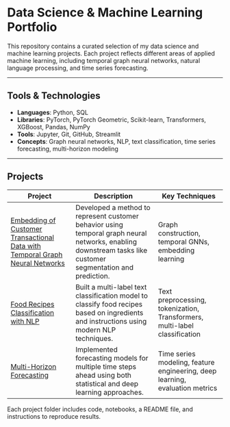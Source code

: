 # Data Science & Machine Learning Portfolio

This repository contains a curated selection of my data science and machine learning projects. Each project reflects different areas of applied machine learning, including temporal graph neural networks, natural language processing, and time series forecasting.

---

## Tools & Technologies

- **Languages**: Python, SQL
- **Libraries**: PyTorch, PyTorch Geometric, Scikit-learn, Transformers, XGBoost, Pandas, NumPy
- **Tools**: Jupyter, Git, GitHub, Streamlit
- **Concepts**: Graph neural networks, NLP, text classification, time series forecasting, multi-horizon modeling

---

## Projects

| Project | Description | Key Techniques |
|--------|-------------|----------------|
| [Embedding of Customer Transactional Data with Temporal Graph Neural Networks](./temporal-graph-embeddings) | Developed a method to represent customer behavior using temporal graph neural networks, enabling downstream tasks like customer segmentation and prediction. | Graph construction, temporal GNNs, embedding learning |
| [Food Recipes Classification with NLP](./recipes-classification-nlp) | Built a multi-label text classification model to classify food recipes based on ingredients and instructions using modern NLP techniques. | Text preprocessing, tokenization, Transformers, multi-label classification |
| [Multi-Horizon Forecasting](./multi-horizon-forecasting) | Implemented forecasting models for multiple time steps ahead using both statistical and deep learning approaches. | Time series modeling, feature engineering, deep learning, evaluation metrics |

Each project folder includes code, notebooks, a README file, and instructions to reproduce results.

